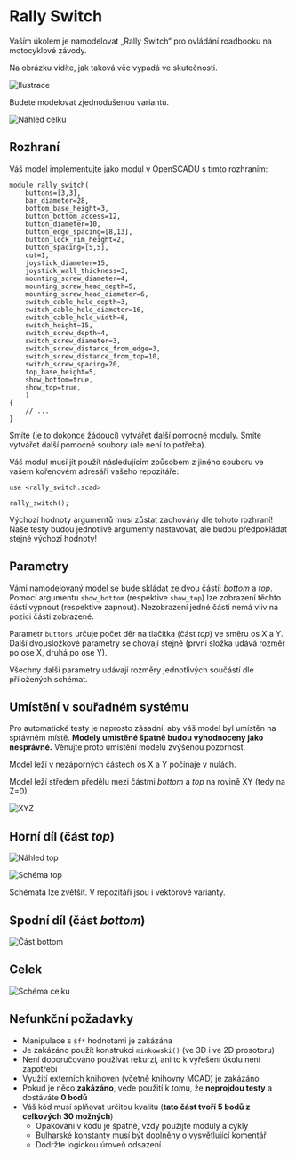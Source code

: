 # Rally Switch

Vaším úkolem je namodelovat „Rally Switch“ pro ovládání roadbooku
na motocyklové závody.

Na obrázku vidíte, jak taková věc vypadá ve skutečnosti.

![Ilustrace](https://lyndonposkittracing.com/wp-content/uploads/2017/04/IMGL9947.jpg)

Budete modelovat zjednodušenou variantu.

![Náhled celku](main.svg.png)

## Rozhraní

Váš model implementujte jako modul v OpenSCADU s tímto rozhraním:

```scad
module rally_switch(
    buttons=[3,3],
    bar_diameter=28,
    bottom_base_height=3,
    button_bottom_access=12,
    button_diameter=10,
    button_edge_spacing=[8,13],
    button_lock_rim_height=2,
    button_spacing=[5,5],
    cut=1,
    joystick_diameter=15,
    joystick_wall_thickness=3,
    mounting_screw_diameter=4,
    mounting_screw_head_depth=5,
    mounting_screw_head_diameter=6,
    switch_cable_hole_depth=3,
    switch_cable_hole_diameter=16,
    switch_cable_hole_width=6,
    switch_height=15,
    switch_screw_depth=4,
    switch_screw_diameter=3,
    switch_screw_distance_from_edge=3,
    switch_screw_distance_from_top=10,
    switch_screw_spacing=20,
    top_base_height=5,
    show_bottom=true,
    show_top=true,
    )
{
    // ...
}
```

Smíte (je to dokonce žádoucí) vytvářet další pomocné moduly.
Smíte vytvářet další pomocné soubory (ale není to potřeba).

Váš modul musí jít použít následujícím způsobem z jiného souboru ve vašem
kořenovém adresáři vašeho repozitáře:

```scad
use <rally_switch.scad>

rally_switch();
```

Výchozí hodnoty argumentů musí zůstat zachovány dle tohoto rozhraní!
Naše testy budou jednotlivé argumenty nastavovat,
ale budou předpokládat stejné výchozí hodnoty!


## Parametry

Vámi namodelovaný model se bude skládat ze dvou částí: _bottom_ a _top_.
Pomocí argumentu `show_bottom` (respektive  `show_top`) lze zobrazení těchto
částí vypnout (respektive zapnout).
Nezobrazení jedné části nemá vliv na pozici části zobrazené.

Parametr `buttons` určuje počet děr na tlačítka (část _top_) ve směru os X a Y.
Další dvousložkové parametry se chovají stejně
(první složka udává rozměr po ose X, druhá po ose Y).

Všechny další parametry udávají rozměry jednotlivých součástí dle přiložených
schémat.


## Umístění v souřadném systému

Pro automatické testy je naprosto zásadní,
aby váš model byl umístěn na správném místě.
**Modely umístěné špatně budou vyhodnoceny jako nesprávné.**
Věnujte proto umístění modelu zvýšenou pozornost.

Model leží v nezáporných částech os X a Y počínaje v nulách.

Model leží středem předělu mezi částmi _bottom_ a _top_ na rovině XY
(tedy na Z=0).

![XYZ](xyz.svg.png)


## Horní díl (část _top_)

![Náhled top](top_main.svg.png)

![Schéma top](top_scheme.svg.png)

Schémata lze zvětšit. V repozitáři jsou i vektorové varianty.

## Spodní díl (část _bottom_)

![Část bottom](bottom.svg.png)

## Celek

![Schéma celku](assembly_scheme.svg.png)

## Nefunkční požadavky

  - Manipulace s `$f*` hodnotami je zakázána
  - Je zakázáno použít konstrukci `minkowski()` (ve 3D i ve 2D prosotoru)
  - Není doporučováno používat rekurzi, ani to k vyřešení úkolu není zapotřebí
  - Využití externích knihoven (včetně knihovny MCAD) je zakázáno
  - Pokud je něco **zakázáno**, vede použití k tomu, že **neprojdou testy** a dostáváte **0 bodů**
  - Váš kód musí splňovat určitou kvalitu (**tato část tvoří 5 bodů z celkových 30 možných**)
    - Opakování v kódu je špatně, vždy použijte moduly a cykly
    - Bulharské konstanty musí být doplněny o vysvětlující komentář
    - Dodržte logickou úroveň odsazení

